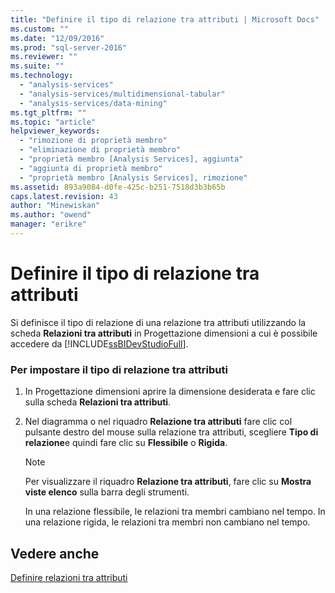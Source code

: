 ```yaml
---
title: "Definire il tipo di relazione tra attributi | Microsoft Docs"
ms.custom: ""
ms.date: "12/09/2016"
ms.prod: "sql-server-2016"
ms.reviewer: ""
ms.suite: ""
ms.technology: 
  - "analysis-services"
  - "analysis-services/multidimensional-tabular"
  - "analysis-services/data-mining"
ms.tgt_pltfrm: ""
ms.topic: "article"
helpviewer_keywords: 
  - "rimozione di proprietà membro"
  - "eliminazione di proprietà membro"
  - "proprietà membro [Analysis Services], aggiunta"
  - "aggiunta di proprietà membro"
  - "proprietà membro [Analysis Services], rimozione"
ms.assetid: 893a9084-d0fe-425c-b251-7518d3b3b65b
caps.latest.revision: 43
author: "Minewiskan"
ms.author: "owend"
manager: "erikre"
---
```

# Definire il tipo di relazione tra attributi
  Si definisce il tipo di relazione di una relazione tra attributi utilizzando la scheda **Relazioni tra attributi** in Progettazione dimensioni a cui è possibile accedere da [!INCLUDE[ssBIDevStudioFull](../../includes/ssbidevstudiofull-md.md)].  
  
### Per impostare il tipo di relazione tra attributi  
  
1.  In Progettazione dimensioni aprire la dimensione desiderata e fare clic sulla scheda **Relazioni tra attributi**.  
  
2.  Nel diagramma o nel riquadro **Relazione tra attributi** fare clic col pulsante destro del mouse sulla relazione tra attributi, scegliere **Tipo di relazione**e quindi fare clic su **Flessibile** o **Rigida**.  
  
    > [!NOTE]  
    >  Per visualizzare il riquadro **Relazione tra attributi**, fare clic su **Mostra viste elenco** sulla barra degli strumenti.  
  
     In una relazione flessibile, le relazioni tra membri cambiano nel tempo. In una relazione rigida, le relazioni tra membri non cambiano nel tempo.  
  
## Vedere anche  
 [Definire relazioni tra attributi](../../analysis-services/multidimensional-models/define-attribute-relationships.md)  
  
  